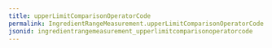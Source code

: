 ```yaml
---
title: upperLimitComparisonOperatorCode
permalink: IngredientRangeMeasurement.upperLimitComparisonOperatorCode.html
jsonid: ingredientrangemeasurement_upperlimitcomparisonoperatorcode
---
```

